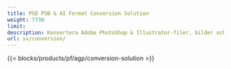 ```yaml
---
title: PSD PSB & AI Format Conversion Solution
weight: 7730
limit: 
description: Konvertera Adobe PhotoShop & Illustrator-filer, bilder och andra format
url: sv/conversion/
---
```


{{< blocks/products/pf/agp/conversion-solution >}} 
